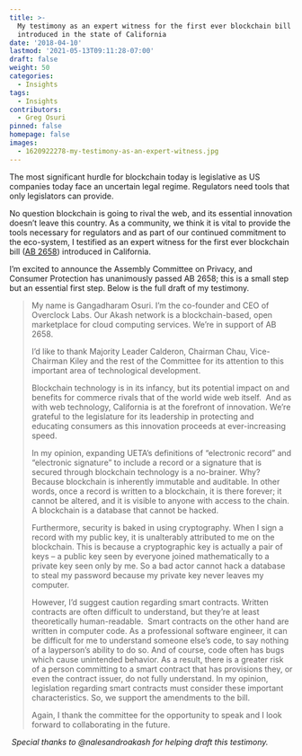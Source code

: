 ```yaml
---
title: >-
  My testimony as an expert witness for the first ever blockchain bill (AB 2658)
  introduced in the state of California
date: '2018-04-10'
lastmod: '2021-05-13T09:11:28-07:00'
draft: false
weight: 50
categories:
  - Insights
tags:
  - Insights
contributors:
  - Greg Osuri
pinned: false
homepage: false
images:
  - 1620922278-my-testimony-as-an-expert-witness.jpg
---
```

The most significant hurdle for blockchain today is legislative as US companies today face an uncertain legal regime. Regulators need tools that only legislators can provide.

No question blockchain is going to rival the web, and its essential innovation doesn’t leave this country. As a community, we think it is vital to provide the tools necessary for regulators and as part of our continued commitment to the eco-system, I testified as an expert witness for the first ever blockchain bill ([AB 2658](https://leginfo.legislature.ca.gov/faces/billTextClient.xhtml?bill_id=201720180AB2658)) introduced in California.

I’m excited to announce the Assembly Committee on Privacy, and Consumer Protection has unanimously passed AB 2658; this is a small step but an essential first step. Below is the full draft of my testimony.

> My name is Gangadharam Osuri. I’m the co-founder and CEO of Overclock Labs. Our Akash network is a blockchain-based, open marketplace for cloud computing services. We’re in support of AB 2658.
> 
> I’d like to thank Majority Leader Calderon, Chairman Chau, Vice-Chairman Kiley and the rest of the Committee for its attention to this important area of technological development.
> 
> Blockchain technology is in its infancy, but its potential impact on and benefits for commerce rivals that of the world wide web itself.  And as with web technology, California is at the forefront of innovation. We’re grateful to the legislature for its leadership in protecting and educating consumers as this innovation proceeds at ever-increasing speed.
> 
> In my opinion, expanding UETA’s definitions of “electronic record” and “electronic signature” to include a record or a signature that is secured through blockchain technology is a no-brainer. Why? Because blockchain is inherently immutable and auditable. In other words, once a record is written to a blockchain, it is there forever; it cannot be altered, and it is visible to anyone with access to the chain. A blockchain is a database that cannot be hacked.
> 
> Furthermore, security is baked in using cryptography. When I sign a record with my public key, it is unalterably attributed to me on the blockchain. This is because a cryptographic key is actually a pair of keys – a public key seen by everyone joined mathematically to a private key seen only by me. So a bad actor cannot hack a database to steal my password because my private key never leaves my computer.
> 
> However, I’d suggest caution regarding smart contracts. Written contracts are often difficult to understand, but they’re at least theoretically human-readable.  Smart contracts on the other hand are written in computer code. As a professional software engineer, it can be difficult for me to understand someone else’s code, to say nothing of a layperson’s ability to do so. And of course, code often has bugs which cause unintended behavior. As a result, there is a greater risk of a person committing to a smart contract that has provisions they, or even the contract issuer, do not fully understand. In my opinion, legislation regarding smart contracts must consider these important characteristics. So, we support the amendments to the bill.
> 
> Again, I thank the committee for the opportunity to speak and I look forward to collaborating in the future.

 _Special thanks to @nalesandroakash for helping draft this testimony._